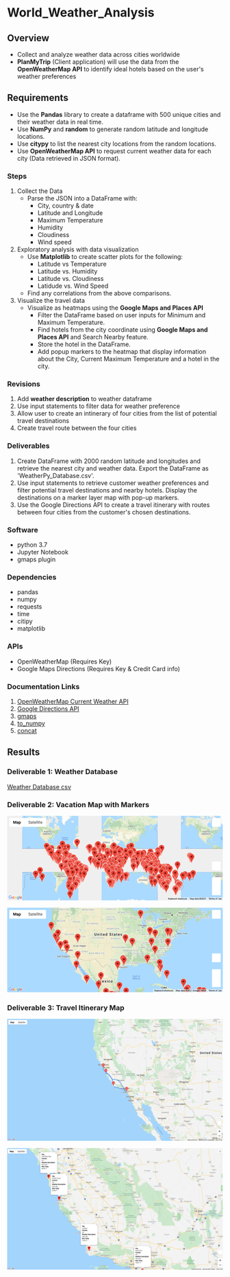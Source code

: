 # World_Weather_Analysis

## Overview
- Collect and analyze weather data across cities worldwide
- **PlanMyTrip** (Client application) will use the data from the **OpenWeatherMap API** to identify ideal hotels based on the user's weather preferences

## Requirements
- Use the **Pandas** library to create a dataframe with 500 unique cities and their weather data in real time.
- Use **NumPy** and **random** to generate random latitude and longitude locations.
- Use **citypy** to list the nearest city locations from the random locations.
- Use **OpenWeatherMap API** to request current weather data for each city (Data retrieved in JSON format).

### Steps
1. Collect the Data
    - Parse the JSON into a DataFrame with:
      - City, country & date
      - Latitude and Longitude
      - Maximum Temperature
      - Humidity
      - Cloudiness
      - Wind speed
2. Exploratory analysis with data visualization
    - Use **Matplotlib** to create scatter plots for the following:
      - Latitude vs Temperature
      - Latitude vs. Humidity
      - Latitude vs. Cloudiness
      - Latidude vs. Wind Speed
    - Find any correlations from the above comparisons.
3. Visualize the travel data
    - Visualize as heatmaps using the **Google Maps and Places API**
      - Filter the DataFrame based on user inputs for Minimum and Maximum Temperature.
      - Find hotels from the city coordinate using **Google Maps and Places API** and Search Nearby feature.
      - Store the hotel in the DataFrame.
      - Add popup markers to the heatmap that display information about the City, Current Maximum Temperature and a hotel in the city. 

### Revisions
1. Add **weather description** to weather dataframe
2. Use input statements to filter data for weather preference
3. Allow user to create an intinerary of four cities from the list of potential travel destinations
4. Create travel route between the four cities

### Deliverables
1. Create DataFrame with 2000 random latitude and longitudes and retrieve the nearest city and weather data. Export the DataFrame as 'WeatherPy_Database.csv'.
2. Use input statements to retrieve customer weather preferences and filter potential travel destinations and nearby hotels. Display the destinations on a marker layer map with pop-up markers. 
3. Use the Google Directions API to create a travel itinerary with routes between four cities from the customer's chosen destinations.

### Software
- python 3.7
- Jupyter Notebook
- gmaps plugin

### Dependencies
- pandas
- numpy
- requests
- time
- citipy
- matplotlib

### APIs
- OpenWeatherMap (Requires Key)
- Google Maps Directions (Requires Key & Credit Card info)

### Documentation Links
1. [OpenWeatherMap Current Weather API](https://openweathermap.org/current)
2. [Google Directions API](https://developers.google.com/maps/documentation/directions/overview)
3. [gmaps](https://jupyter-gmaps.readthedocs.io/en/latest/tutorial.html#directions-layer)
4. [to_numpy](https://pandas.pydata.org/docs/reference/api/pandas.DataFrame.to_numpy.html)
5. [concat](https://pandas.pydata.org/pandas-docs/stable/reference/api/pandas.concat.html)

## Results

### Deliverable 1: Weather Database
[Weather Database csv](https://github.com/srfassihi/World_Weather_Analysis/blob/57d59be584d232945556d346b51247c9a5b63a74/Weather_Database/WeatherPy_Database.csv)

### Deliverable 2: Vacation Map with Markers
![World Map](https://github.com/srfassihi/World_Weather_Analysis/blob/main/Vacation_Search/WeatherPy_vacation_map.png?raw=true)

![US Map](https://github.com/srfassihi/World_Weather_Analysis/blob/main/Vacation_Search/WeatherPy_vacation_map2.png?raw=true)

### Deliverable 3: Travel Itinerary Map
![Directions](https://github.com/srfassihi/World_Weather_Analysis/blob/main/Vacation_Itinerary/WeatherPy_travel_map.png?raw=true=250x)

![City Markers](https://github.com/srfassihi/World_Weather_Analysis/blob/main/Vacation_Itinerary/WeatherPy_travel_map_markers.png?raw=true=250x)

